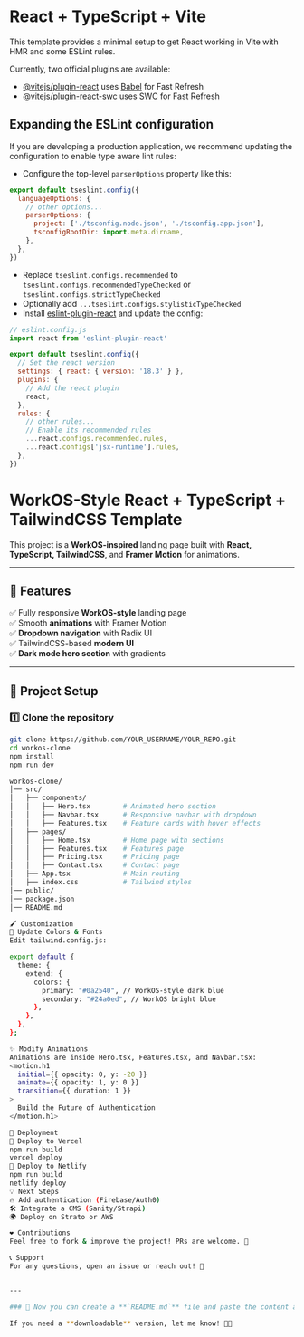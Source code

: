 # React + TypeScript + Vite

This template provides a minimal setup to get React working in Vite with HMR and some ESLint rules.

Currently, two official plugins are available:

- [@vitejs/plugin-react](https://github.com/vitejs/vite-plugin-react/blob/main/packages/plugin-react/README.md) uses [Babel](https://babeljs.io/) for Fast Refresh
- [@vitejs/plugin-react-swc](https://github.com/vitejs/vite-plugin-react-swc) uses [SWC](https://swc.rs/) for Fast Refresh

## Expanding the ESLint configuration

If you are developing a production application, we recommend updating the configuration to enable type aware lint rules:

- Configure the top-level `parserOptions` property like this:

```js
export default tseslint.config({
  languageOptions: {
    // other options...
    parserOptions: {
      project: ['./tsconfig.node.json', './tsconfig.app.json'],
      tsconfigRootDir: import.meta.dirname,
    },
  },
})
```

- Replace `tseslint.configs.recommended` to `tseslint.configs.recommendedTypeChecked` or `tseslint.configs.strictTypeChecked`
- Optionally add `...tseslint.configs.stylisticTypeChecked`
- Install [eslint-plugin-react](https://github.com/jsx-eslint/eslint-plugin-react) and update the config:

```js
// eslint.config.js
import react from 'eslint-plugin-react'

export default tseslint.config({
  // Set the react version
  settings: { react: { version: '18.3' } },
  plugins: {
    // Add the react plugin
    react,
  },
  rules: {
    // other rules...
    // Enable its recommended rules
    ...react.configs.recommended.rules,
    ...react.configs['jsx-runtime'].rules,
  },
})
```

# WorkOS-Style React + TypeScript + TailwindCSS Template

This project is a **WorkOS-inspired** landing page built with **React, TypeScript, TailwindCSS**, and **Framer Motion** for animations.

---

## 🚀 Features
✅ Fully responsive **WorkOS-style** landing page  
✅ Smooth **animations** with Framer Motion  
✅ **Dropdown navigation** with Radix UI  
✅ TailwindCSS-based **modern UI**  
✅ **Dark mode hero section** with gradients  

---

## 📌 Project Setup

### 1️⃣ Clone the repository
```bash
git clone https://github.com/YOUR_USERNAME/YOUR_REPO.git
cd workos-clone
npm install
npm run dev

workos-clone/
│── src/
│   ├── components/
│   │   ├── Hero.tsx        # Animated hero section
│   │   ├── Navbar.tsx      # Responsive navbar with dropdown
│   │   ├── Features.tsx    # Feature cards with hover effects
│   ├── pages/
│   │   ├── Home.tsx        # Home page with sections
│   │   ├── Features.tsx    # Features page
│   │   ├── Pricing.tsx     # Pricing page
│   │   ├── Contact.tsx     # Contact page
│   ├── App.tsx             # Main routing
│   ├── index.css           # Tailwind styles
│── public/
│── package.json
│── README.md

🖌️ Customization
🎨 Update Colors & Fonts
Edit tailwind.config.js:

export default {
  theme: {
    extend: {
      colors: {
        primary: "#0a2540", // WorkOS-style dark blue
        secondary: "#24a0ed", // WorkOS bright blue
      },
    },
  },
};

✨ Modify Animations
Animations are inside Hero.tsx, Features.tsx, and Navbar.tsx:
<motion.h1 
  initial={{ opacity: 0, y: -20 }}
  animate={{ opacity: 1, y: 0 }}
  transition={{ duration: 1 }}
>
  Build the Future of Authentication
</motion.h1>

🚀 Deployment
📌 Deploy to Vercel
npm run build
vercel deploy
📌 Deploy to Netlify
npm run build
netlify deploy
💡 Next Steps
🔥 Add authentication (Firebase/Auth0)
🛠️ Integrate a CMS (Sanity/Strapi)
🌍 Deploy on Strato or AWS

❤️ Contributions
Feel free to fork & improve the project! PRs are welcome. 🚀

📞 Support
For any questions, open an issue or reach out! 🚀


---

### 📌 Now you can create a **`README.md`** file and paste the content above into it.

If you need a **downloadable** version, let me know! 🚀🔥
